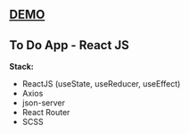 ## [DEMO](https://react-todo-rodkin.herokuapp.com/)

## To Do App - React JS

**Stack:**

- ReactJS (useState, useReducer, useEffect)
- Axios
- json-server
- React Router
- SCSS
